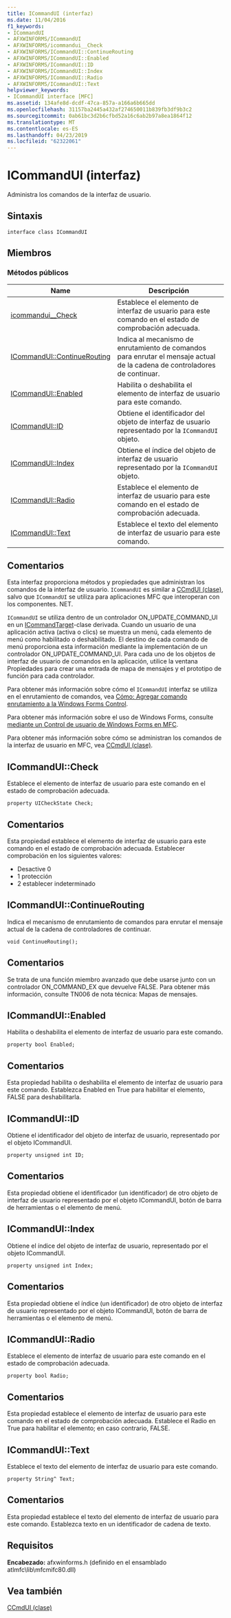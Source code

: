 ```yaml
---
title: ICommandUI (interfaz)
ms.date: 11/04/2016
f1_keywords:
- ICommandUI
- AFXWINFORMS/ICommandUI
- AFXWINFORMS/icommandui__Check
- AFXWINFORMS/ICommandUI::ContinueRouting
- AFXWINFORMS/ICommandUI::Enabled
- AFXWINFORMS/ICommandUI::ID
- AFXWINFORMS/ICommandUI::Index
- AFXWINFORMS/ICommandUI::Radio
- AFXWINFORMS/ICommandUI::Text
helpviewer_keywords:
- ICommandUI interface [MFC]
ms.assetid: 134afe8d-dcdf-47ca-857a-a166a6b665dd
ms.openlocfilehash: 31157ba2445a432af274650011b839fb3df9b3c2
ms.sourcegitcommit: 0ab61bc3d2b6cfbd52a16c6ab2b97a8ea1864f12
ms.translationtype: MT
ms.contentlocale: es-ES
ms.lasthandoff: 04/23/2019
ms.locfileid: "62322061"
---
```

# <a name="icommandui-interface"></a>ICommandUI (interfaz)

Administra los comandos de la interfaz de usuario.

## <a name="syntax"></a>Sintaxis

```
interface class ICommandUI
```

## <a name="members"></a>Miembros

### <a name="public-methods"></a>Métodos públicos

|Name|Descripción|
|----------|-----------------|
|[icommandui__Check](#check)|Establece el elemento de interfaz de usuario para este comando en el estado de comprobación adecuada.|
|[ICommandUI::ContinueRouting](#continuerouting)|Indica al mecanismo de enrutamiento de comandos para enrutar el mensaje actual de la cadena de controladores de continuar.|
|[ICommandUI::Enabled](#enabled)|Habilita o deshabilita el elemento de interfaz de usuario para este comando.|
|[ICommandUI::ID](#id)|Obtiene el identificador del objeto de interfaz de usuario representado por la `ICommandUI` objeto.|
|[ICommandUI::Index](#index)|Obtiene el índice del objeto de interfaz de usuario representado por la `ICommandUI` objeto.|
|[ICommandUI::Radio](#radio)|Establece el elemento de interfaz de usuario para este comando en el estado de comprobación adecuada.|
|[ICommandUI::Text](#text)|Establece el texto del elemento de interfaz de usuario para este comando.|

## <a name="remarks"></a>Comentarios

Esta interfaz proporciona métodos y propiedades que administran los comandos de la interfaz de usuario. `ICommandUI` es similar a [CCmdUI (clase)](../../mfc/reference/ccmdui-class.md), salvo que `ICommandUI` se utiliza para aplicaciones MFC que interoperan con los componentes. NET.

`ICommandUI` se utiliza dentro de un controlador ON_UPDATE_COMMAND_UI en un [ICommandTarget](../../mfc/reference/icommandtarget-interface.md)-clase derivada. Cuando un usuario de una aplicación activa (activa o clics) se muestra un menú, cada elemento de menú como habilitado o deshabilitado. El destino de cada comando de menú proporciona esta información mediante la implementación de un controlador ON_UPDATE_COMMAND_UI. Para cada uno de los objetos de interfaz de usuario de comandos en la aplicación, utilice la ventana Propiedades para crear una entrada de mapa de mensajes y el prototipo de función para cada controlador.

Para obtener más información sobre cómo el `ICommandUI` interfaz se utiliza en el enrutamiento de comandos, vea [Cómo: Agregar comando enrutamiento a la Windows Forms Control](../../dotnet/how-to-add-command-routing-to-the-windows-forms-control.md).

Para obtener más información sobre el uso de Windows Forms, consulte [mediante un Control de usuario de Windows Forms en MFC](../../dotnet/using-a-windows-form-user-control-in-mfc.md).

Para obtener más información sobre cómo se administran los comandos de la interfaz de usuario en MFC, vea [CCmdUI (clase)](../../mfc/reference/ccmdui-class.md).

## <a name="check"></a> ICommandUI::Check

Establece el elemento de interfaz de usuario para este comando en el estado de comprobación adecuada.
```
property UICheckState Check;
```

## <a name="remarks"></a>Comentarios

Esta propiedad establece el elemento de interfaz de usuario para este comando en el estado de comprobación adecuada. Establecer comprobación en los siguientes valores:
- Desactive 0
- 1 protección
- 2 establecer indeterminado

## <a name="continuerouting"></a> ICommandUI::ContinueRouting

Indica el mecanismo de enrutamiento de comandos para enrutar el mensaje actual de la cadena de controladores de continuar.
```
void ContinueRouting();
```

## <a name="remarks"></a>Comentarios

Se trata de una función miembro avanzado que debe usarse junto con un controlador ON_COMMAND_EX que devuelve FALSE. Para obtener más información, consulte TN006 de nota técnica: Mapas de mensajes.

## <a name="enabled"></a> ICommandUI::Enabled

Habilita o deshabilita el elemento de interfaz de usuario para este comando.
```
property bool Enabled;
```

## <a name="remarks"></a>Comentarios

Esta propiedad habilita o deshabilita el elemento de interfaz de usuario para este comando. Establezca Enabled en True para habilitar el elemento, FALSE para deshabilitarla.

## <a name="id"></a> ICommandUI::ID

Obtiene el identificador del objeto de interfaz de usuario, representado por el objeto ICommandUI.
```
property unsigned int ID;
```

## <a name="remarks"></a>Comentarios

Esta propiedad obtiene el identificador (un identificador) de otro objeto de interfaz de usuario representado por el objeto ICommandUI, botón de barra de herramientas o el elemento de menú.

## <a name="index"></a> ICommandUI::Index

Obtiene el índice del objeto de interfaz de usuario, representado por el objeto ICommandUI.
```
property unsigned int Index;
```

## <a name="remarks"></a>Comentarios

Esta propiedad obtiene el índice (un identificador) de otro objeto de interfaz de usuario representado por el objeto ICommandUI, botón de barra de herramientas o el elemento de menú.

## <a name="radio"></a> ICommandUI::Radio

Establece el elemento de interfaz de usuario para este comando en el estado de comprobación adecuada.
```
property bool Radio;
```

## <a name="remarks"></a>Comentarios

Esta propiedad establece el elemento de interfaz de usuario para este comando en el estado de comprobación adecuada. Establece el Radio en True para habilitar el elemento; en caso contrario, FALSE.

## <a name="text"></a> ICommandUI::Text

Establece el texto del elemento de interfaz de usuario para este comando.
```
property String^ Text;
```

## <a name="remarks"></a>Comentarios

Esta propiedad establece el texto del elemento de interfaz de usuario para este comando. Establezca texto en un identificador de cadena de texto.

## <a name="requirements"></a>Requisitos

**Encabezado:** afxwinforms.h (definido en el ensamblado atlmfc\lib\mfcmifc80.dll)

## <a name="see-also"></a>Vea también

[CCmdUI (clase)](../../mfc/reference/ccmdui-class.md)
